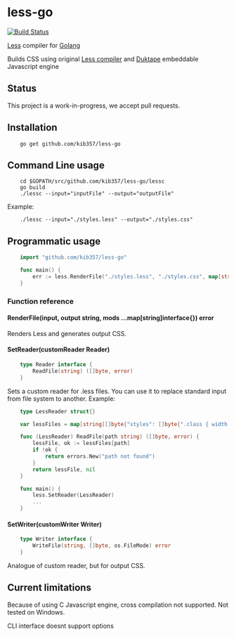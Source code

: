 # less-go

[![Build Status](https://secure.travis-ci.org/kib357/less-go.png?branch=master)](http://travis-ci.org/kib357/less-go)

[Less](http://lesscss.org/) compiler for [Golang](https://golang.org/)

Builds CSS using original [Less compiler](https://github.com/less/less.js) and [Duktape](http://duktape.org/) embeddable Javascript engine

## Status

This project is a work-in-progress, we accept pull requests.

## Installation

```
    go get github.com/kib357/less-go
```

## Command Line usage

```
    cd $GOPATH/src/github.com/kib357/less-go/lessc
    go build
    ./lessc --input="inputFile" --output="outputFile"
```

Example:

```
    ./lessc --input="./styles.less" --output="./styles.css"
```
## Programmatic usage

```go
    import "github.com/kib357/less-go"

    func main() {
        err := less.RenderFile("./styles.less", "./styles.css", map[string]interface{}{"compress": true})
    }
```

### Function reference

#### RenderFile(input, output string, mods ...map[string]interface{}) error

Renders Less and generates output CSS.

#### SetReader(customReader Reader)

```go
    type Reader interface {
	    ReadFile(string) ([]byte, error)
    }
```

Sets a custom reader for .less files. You can use it to replace standard input from file system to another. Example:

```go
    type LessReader struct{}

    var lessFiles = map[string][]byte{"styles": []byte{".class { width: (1 + 1) }"}}

    func (LessReader) ReadFile(path string) ([]byte, error) {
	    lessFile, ok := lessFiles[path]
        if !ok {
            return errors.New("path not found")
        }
        return lessFile, nil
    }

    func main() {
        less.SetReader(LessReader)
        ...
    }

```

#### SetWriter(customWriter Writer)

```go
    type Writer interface {
	    WriteFile(string, []byte, os.FileMode) error
    }
```

Analogue of custom reader, but for output CSS.

## Current limitations

Because of using C Javascript engine, cross compilation not supported. Not tested on Windows.

CLI interface doesnt support options
